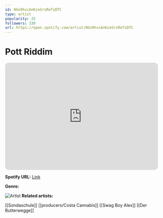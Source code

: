 ```yaml
---
id: 0Gn9hviAnKzeSrsReTsDTC
type: artist
popularity: 25
followers: 330
url: https://open.spotify.com/artist/0Gn9hviAnKzeSrsReTsDTC
---
```

# Pott Riddim

<iframe style="border-radius:12px" src="https://open.spotify.com/embed/artist/0Gn9hviAnKzeSrsReTsDTC" width="100%" height="352" frameBorder="0" allowfullscreen="" allow="autoplay; clipboard-write; encrypted-media; fullscreen; picture-in-picture" loading="lazy"></iframe>

**Spotify URL:** [Link](https://open.spotify.com/artist/0Gn9hviAnKzeSrsReTsDTC)

**Genre:** 

![Artist](https://i.scdn.co/image/ab67616d0000b273ae94c878570206dca169d56e)
**Related artists:**

[[Sondaschule]]
[[producers/Costa Cannabis]]
[[Swag Boy Alex]]
[[Der Butterwegge]]
